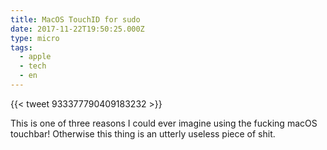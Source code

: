 ```yaml
---
title: MacOS TouchID for sudo
date: 2017-11-22T19:50:25.000Z
type: micro
tags:
  - apple
  - tech
  - en
---
```


{{< tweet 933377790409183232 >}}

This is one of three reasons I could ever imagine using the fucking macOS touchbar! Otherwise this thing is an utterly useless piece of shit.
